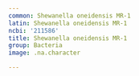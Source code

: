 ```yaml
---
common: Shewanella oneidensis MR-1
latin: Shewanella oneidensis MR-1
ncbi: '211586'
title: Shewanella oneidensis MR-1
group: Bacteria
image: .na.character

---
```

